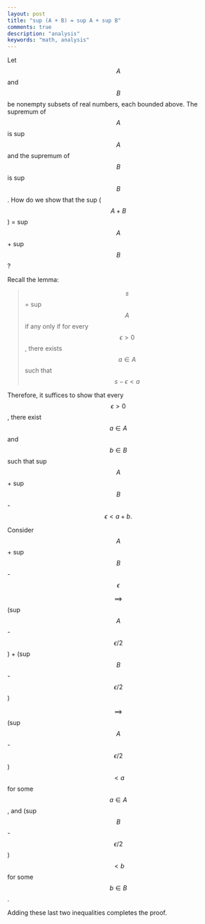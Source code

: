 ```yaml
---
layout: post
title: "sup (A + B) = sup A + sup B"
comments: true
description: "analysis"
keywords: "math, analysis"
---
```



Let $$A$$ and $$B$$ be nonempty subsets of real numbers, each bounded above. The supremum of $$A$$ is sup $$A$$ and the supremum of $$B$$ is sup $$B$$. How do we show that the sup ($$A + B$$) = sup $$A$$ + sup $$B$$?

Recall the lemma:

> $$s$$ = sup $$A$$ if any only if for every $$\epsilon > 0$$, there exists $$a \in A$$ such that $$s - \epsilon < a$$


Therefore, it suffices to show that every $$\epsilon > 0$$, there exist $$a \in A$$ and $$b \in B$$ such that sup $$A$$ + sup $$B$$ - $$\epsilon < a + b.$$

Consider $$A$$ + sup $$B$$ - $$\epsilon$$

$$\implies$$ (sup $$A$$ - $$\epsilon/2$$) + (sup $$B$$ - $$\epsilon/2$$)

$$\implies$$ (sup $$A$$ - $$\epsilon/2$$) $$< a$$ for some $$a \in A$$, and (sup $$B$$ - $$\epsilon/2$$) $$< b$$ for some $$b \in B$$.

Adding these last two inequalities completes the proof.

